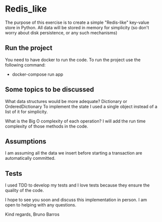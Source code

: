 # Redis_like

The purpose of this exercise is to create a simple "Redis-like" key-value store in Python.
All data will be stored in memory for simplicity (so don't worry about disk persistence, or
any such mechanisms)

## Run the project

You need to have docker to run the code.
To run the project use the following command:

- docker-compose run app

## Some topics to be discussed

What data structures would be more adequate?
Dictionary or OrderedDictionary
To implement the state I used a single object instead of a list of it for simplicity.

What is the Big O complexity of each operation?
I will add the run time complexity of those methods in the code.

## Assumptions

I am assuming all the data we insert before starting a transaction are automatically committed.

## Tests

I used TDD to develop my tests and I love tests because they ensure the quality of the code.

I hope to see you soon and discuss this implementation in person. I am open to helping with any questions.

Kind regards,
Bruno Barros
